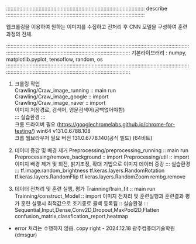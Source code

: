 :::::::::::::::::::::::::::::::::::::::::::::::::::::::::::::::::::::::::::::::::::::::::::::: describe ::::::::::::::::::::::::::::::::::::::::::::::::::::::::::::::::::::::::::::::::::::::::::::::

웹크롤링을 이용하여 원하는 이미지를 수집하고 전처리 후 CNN 모델을 구성하여 훈련과정의 전체.

::::::::::::::::::::::::::::::::::::::::::::::::::::::::::::::::::::::::::::::::::::::::::::::::::::::::::::::::::::::::::::::::::::::::::::::::::::::::::::::::::::::::::::::::::::::::::::::::::::::::::::::::
기본라이브러리 : numpy, matplotlib.pyplot, tensoflow, random, os
::::::::::::::::::::::::::::::::::::::::::::::::::::::::::::::::::::::::::::::::::::::::::::::::::::::::::::::::::::::::::::::::::::::::::::::::::::::::::::::::::::::::::::::::::::::::::::::::::::::::::::::::
1. 크롤링 작업   
 Crawling/Craw_image_running :: main run    
 Crawling/Craw_image_google :: import   
 Crawling/Craw_image_naver :: import       
    이미지 저장경로, 검색어, 영문검색어(공백없어야함)    
    ::: 실습환경 :::     
    크롬 드라이버 필요 (https://googlechromelabs.github.io/chrome-for-testing/) 
      win64 v131.0.6788.108  
    크롬 웹브라우저 필요 
      버전 131.0.6778.140(공식 빌드) (64비트)   
    
2. 데이터 증강 및 배경 제거 
 Preprocessing/preprocessing_running :: main run 
 Preprocessing/remove_background :: import 
 Preprocessing/util :: import 
    이미지 배경 제거 및 회전, 밝기조정, 확대 기법으로 이미지 
    데이터 증강 
    ::: 실습환경 ::: 
    tf.image.random_brightness 
    tf.keras.layers.RandomRotation 
    tf.keras.layers.RandomFlip 
    tf.keras.layers.RandomZoom 
    rembg.remove 

3. 데이터 전처리 및 훈련 실행, 평가 
 Trainning/train_fit :: main run 
 Trainning/construct_Model :: import 
    이미지 전처리 및 훈련실행과 훈련결과 평가 
    훈련 실행시 최적값으로 조기종료 콜백 등록됨 
    :: 실습환경 ::: 
    Sequential,Input,Dense,Conv2D,Dropout,MaxPool2D,Flatten 
    confusion_matrix,classfication_report,heatmap 
* error 처리는 수행하지 않음. 
copy right - 2024.12.18 광주컴퓨터기술학원 (dmsgur) 
